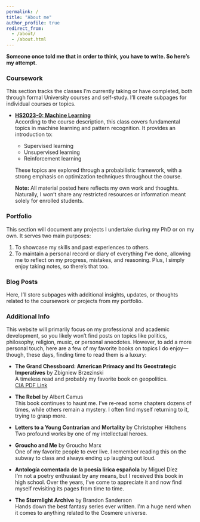 ```yaml
---
permalink: /
title: "About me"
author_profile: true
redirect_from: 
  - /about/
  - /about.html
---
```


**Someone once told me that in order to think, you have to write. So here’s my attempt.**

### Coursework
This section tracks the classes I’m currently taking or have completed, both through formal University courses and self-study. I’ll create subpages for individual courses or topics.

- **[HS2023-0: Machine Learning](https://www.cvg.unibe.ch/teaching/course/1)**  
  According to the course description, this class covers fundamental topics in machine learning and pattern recognition. It provides an introduction to:
  - Supervised learning
  - Unsupervised learning
  - Reinforcement learning
  
  These topics are explored through a probabilistic framework, with a strong emphasis on optimization techniques throughout the course.  
  
  **Note:** All material posted here reflects my own work and thoughts. Naturally, I won’t share any restricted resources or information meant solely for enrolled students.

### Portfolio
This section will document any projects I undertake during my PhD or on my own. It serves two main purposes:
1. To showcase my skills and past experiences to others.
2. To maintain a personal record or diary of everything I’ve done, allowing me to reflect on my progress, mistakes, and reasoning. Plus, I simply enjoy taking notes, so there’s that too.

### Blog Posts
Here, I’ll store subpages with additional insights, updates, or thoughts related to the coursework or projects from my portfolio.

### Additional Info
This website will primarily focus on my professional and academic development, so you likely won’t find posts on topics like politics, philosophy, religion, music, or personal anecdotes. However, to add a more personal touch, here are a few of my favorite books on topics I do enjoy—though, these days, finding time to read them is a luxury:

- **The Grand Chessboard: American Primacy and Its Geostrategic Imperatives** by Zbigniew Brzezinski  
  A timeless read and probably my favorite book on geopolitics.  
  [CIA PDF Link](https://www.cia.gov/library/abbottabad-compound/36/36669B7894E857AC4F3445EA646BFFE1_Zbigniew_Brzezinski_-_The_Grand_ChessBoard.doc.pdf)
  
- **The Rebel** by Albert Camus  
  This book continues to haunt me. I’ve re-read some chapters dozens of times, while others remain a mystery. I often find myself returning to it, trying to grasp more.

- **Letters to a Young Contrarian** and **Mortality** by Christopher Hitchens  
  Two profound works by one of my intellectual heroes.

- **Groucho and Me** by Groucho Marx  
  One of my favorite people to ever live. I remember reading this on the subway to class and always ending up laughing out loud.

- **Antología comentada de la poesía lírica española** by Miguel Díez  
  I’m not a poetry enthusiast by any means, but I received this book in high school. Over the years, I’ve come to appreciate it and now find myself revisiting its pages from time to time.

- **The Stormlight Archive** by Brandon Sanderson  
  Hands down the best fantasy series ever written. I'm a huge nerd when it comes to anything related to the Cosmere universe.
